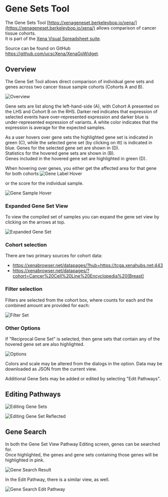 # Gene Sets Tool

The Gene Sets Tool [https://xenageneset.berkeleybop.io/xena/](https://xenageneset.berkeleybop.io/xena/) allows comparison of cancer tissue cohorts.  
It is part of the [Xena Visual Spreadsheet suite](https://xenabrowser.net/heatmap/).

Source can be found on GitHub <https://github.com/ucscXena/XenaGoWidget>.

## Overview

The Gene Set Tool allows direct comparison of individual gene sets and genes across two cancer tissue sample cohorts (Cohorts A and B).

![Overview](../geneset/images/Overview1.png)

Gene sets are list along the left-hand-side (A), with Cohort A presented on the LHS and Cohort B on the RHS. 
Darker red indicates that expression of selected events have over-represented expression and darker blue is under-represented expression of variants.
A white color indicates that the expression is average for the expected samples.

As a user hovers over gene sets the highlighted gene set is indicated in green (C), while the selected gene set (by clicking on itt) is indicated in blue. 
Genes for the selected gene set are shown in (D).  
Statistics for the hovered gene sets are shown in (B).   
Genes included in the hovered gene set are highlighted in green (D).


When hovering over genes, you either get the affected area for that gene for both cohorts 
![Gene Label Hover](../geneset/images/GeneLabelHover.png)

or the score for the individual sample.

![Gene Sample Hover](../geneset/images/GeneSampleHover.png)


### Expanded Gene Set View

To view the compiled set of samples you can expand the gene set view by clicking on the arrows at top.

![Expanded Gene Set](../geneset/images/ExpandedGeneSetViewer.png)
 
 
### Cohort selection

There are two primary sources for cohort data:

- https://xenabrowser.net/datapages/?hub=https://tcga.xenahubs.net:443
- https://xenabrowser.net/datapages/?cohort=Cancer%20Cell%20Line%20Encyclopedia%20(Breast)


### Filter selection

Filters are selected from the cohort box, where counts for each and the combined amount are provided for each:


![Filter Set](../geneset/images/FilterSelector.png)


### Other Options

If "Reciprocal Gene Set" is selected, then gene sets that contain any of the hovered gene set are also highlighted.

![Options](../geneset/images/Options1_200.png)

Colors and scale may be altered from the dialogs in the option.  Data may be downloaded as JSON from the current view.

Additional Gene Sets may be added or edited by selecting "Edit Pathways".

## Editing Pathways

![Editing Gene Sets](../geneset/images/EditGeneSet1.png)

![Editing Gene Set Reflected](../geneset/images/EditGeneSetReflected.png)

## Gene Search

In both the Gene Set View Pathway Editing screen, genes can be searched for.  
Once highlighted, the genes and gene sets containing those genes will be highlighted in pink. 

![Gene Search Result](../geneset/images/GeneSetViewerGeneSearch.png)

In the Edit Pathway, there is a similar view, as well.

![Gene Search Edit Pathway](../geneset/images/EditPathwayGeneSearch.png)
